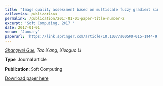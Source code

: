 ```yaml
---
title: "Image quality assessment based on multiscale fuzzy gradient similarity deviation"
collection: publications
permalink: /publication/2017-01-01-paper-title-number-2
excerpt: 'Soft Computing, 2017 '
date: 2017-01-01
venue: 'January'
paperurl: 'https://link.springer.com/article/10.1007/s00500-015-1844-9'
---
```

*<u>Shangwei Guo</u>, Tao Xiang, Xiaoguo Li*

**Type**: 	Journal article

**Publication**: 	Soft Computing

[Download paper here](http://academicpages.github.io/files/paper1.pdf)

